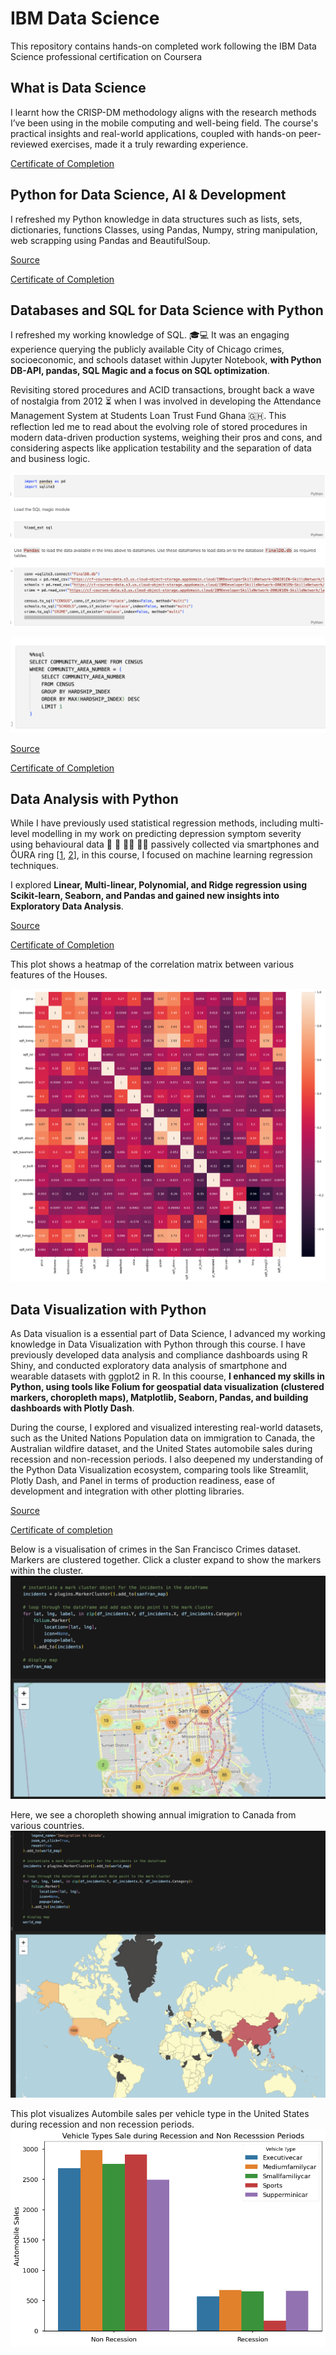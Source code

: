 # IBM Data Science
This repository contains hands-on completed work following the IBM Data Science professional certification on Coursera

## What is Data Science
I learnt how the CRISP-DM methodology aligns with the research methods I’ve been using in the mobile computing and well-being field. The course's practical insights and real-world applications, coupled with hands-on peer-reviewed exercises, made it a truly rewarding experience.

[Certificate of Completion](https://www.coursera.org/account/accomplishments/verify/MGUNWY77TWBN)

## Python for Data Science, AI  & Development
I refreshed my Python knowledge in data structures such as lists, sets, dictionaries, functions Classes, using Pandas, Numpy, string manipulation, web scrapping using Pandas and BeautifulSoup.

[Source](./web_scrapping/)

[Certificate of Completion](https://www.coursera.org/account/accomplishments/verify/W9A5M2FFUEY5)

## Databases and SQL for Data Science with Python
I refreshed my working knowledge of SQL. 🎓💻 It was an engaging experience querying the publicly available City of Chicago crimes, socioeconomic, and schools dataset within Jupyter Notebook, **with Python DB-API, pandas, SQL Magic and a focus on SQL optimization**. 

Revisiting stored procedures and ACID transactions, brought back a wave of nostalgia from 2012 ⏳ when I was involved in developing the Attendance Management System at Students Loan Trust Fund Ghana 🇬🇭. This reflection led me to read about the evolving role of stored procedures in modern data-driven production systems, weighing their pros and cons, and considering aspects like application testability and the separation of data and business logic.

![Loading and saving to db table with pandas](./img/load_data_and_save_to_db_table.png)

![SQL query with sub query](./img/sql_query_in_jupyter.png)

[Source](./database/)

[Certificate of Completion](https://www.coursera.org/account/accomplishments/verify/FXN2LMYKS0BH)


## Data Analysis with Python
While I have previously used statistical regression methods, including multi-level modelling in my work on predicting depression symptom severity using behavioural data 📲 🛌 🚶‍♂️ 🤸‍♀️ passively collected via smartphones and ŌURA ring [[1](https://www.sciencedirect.com/science/article/pii/S1574119222000566), [2](https://www.frontiersin.org/journals/psychiatry/articles/10.3389/fpsyt.2021.625247/full)], in this course, I focused on machine learning regression techniques. 

I explored **Linear, Multi-linear, Polynomial, and Ridge regression using Scikit-learn, Seaborn, and Pandas and gained new insights into Exploratory Data Analysis**.

[Source](./data_analysis/)

[Certificate of Completion](https://www.coursera.org/account/accomplishments/verify/IBRF87JTMPFL)

This plot shows a heatmap of the correlation matrix between various features of the Houses.

![House price correlation matrix](./img/house_price_correlation%20matrix.png)



## Data Visualization with Python
As Data visualion is a essential part of Data Science, I advanced my working knowledge in Data Visualization with Python through this course. I have previously developed data analysis and compliance dashboards using R Shiny, and conducted exploratory data analysis of smartphone and wearable datasets with ggplot2 in R. In this coourse, **I enhanced my skills in Python, using tools like Folium for geospatial data visualization (clustered markers, choropleth maps), Matplotlib, Seaborn, Pandas, and building dashboards with Plotly Dash**.

During the course, I explored and visualized interesting real-world datasets, such as the United Nations Population data on immigration to Canada, the Australian wildfire dataset, and the United States  automobile sales during recession and non-recession periods. I also deepened my understanding of the Python Data Visualization ecosystem, comparing tools like Streamlit, Plotly Dash, and Panel in terms of production readiness, ease of development and integration with other plotting libraries.

[Source](./data_visualisation/) 

[Certificate of completion](https://coursera.org/share/7df2fe9692ca65e50e23b4b1b1a04801)

Below is a visualisation of crimes in the San Francisco Crimes dataset. Markers are clustered together. Click a cluster expand to show the markers within the cluster. 
![San Fracisco Crimes data](./img/san_franscisco_crimes_data_with_grouped_markers.png)

Here, we see a choropleth showing annual imigration to Canada from various countries. 
![Canada Immigration data](./img/canada_imigration_choropleth.png)

This plot visualizes Autombile sales per vehicle type in the United States during recession and non recession periods. 
![Vehicle sale during recession and non recession](./img/Vehicle_sales_during_recession_and_non_recession.png)